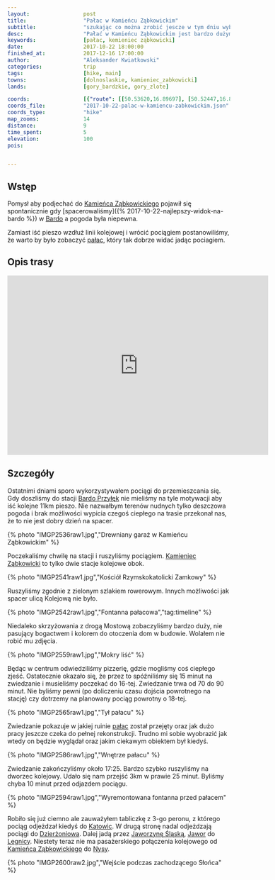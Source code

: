 ```yaml
---
layout:                 post
title:                  "Pałac w Kamieńcu Ząbkowickim"
subtitle:               "szukając co można zrobić jescze w tym dniu wybraliśmy spacer do pałacu"
desc:                   "Pałać w Kamieńcu Ząbkowickim jest bardzo dużym obiektem. Od 2012 roku został on przejęty i od tego momentu rozpoczęto jego remont. Wpis ten przedstawia w skrócie efekt jego zwiedzania."
keywords:               [pałac, kemieniec ząbkowicki]
date:                   2017-10-22 18:00:00
finished_at:            2017-12-16 17:00:00
author:                 "Aleksander Kwiatkowski"
categories:             trip
tags:                   [hike, main]
towns:                  [dolnoslaskie, kamieniec_zabkowicki]
lands:                  [gory_bardzkie, gory_zlote]

coords:                 [{"route": [[50.53620,16.89697], [50.52447,16.87749], [50.52000,16.87934]], "type": "hike"}]
coords_file:            "2017-10-22-palac-w-kamiencu-zabkowickim.json"
coords_type:            "hike"
map_zooms:              14
distance:               9
time_spent:             5
elevation:              100
pois:


---
```


[wiki-kamieniec-zabkowicki]: https://pl.wikipedia.org/wiki/Kamieniec_Z%C4%85bkowicki
[wiki-bardo]: https://pl.wikipedia.org/wiki/Bardo_(wojew%C3%B3dztwo_dolno%C5%9Bl%C4%85skie)
[wiki-zabkowice-palac]: https://pl.wikipedia.org/wiki/Pa%C5%82ac_w_Kamie%C5%84cu_Z%C4%85bkowickim
[wiki-bardo-przylek]: https://pl.wikipedia.org/wiki/Bardo_Przy%C5%82%C4%99k
[wiki-katowice]: https://pl.wikipedia.org/wiki/Katowice
[wiki-dzierzoniow]: https://pl.wikipedia.org/wiki/Dzier%C5%BConi%C3%B3w
[wiki-jaworzyna-slaska]: https://pl.wikipedia.org/wiki/Jaworzyna_%C5%9Al%C4%85ska
[wiki-jawor]: https://pl.wikipedia.org/wiki/Jawor_(miasto)
[wiki-legnica]: https://pl.wikipedia.org/wiki/Legnica
[wiki-nysa]: https://pl.wikipedia.org/wiki/Nysa


Wstęp
-----

Pomysł aby podjechać do [Kamieńca Ząbkowickiego][wiki-kamieniec-zabkowicki]
pojawił się spontanicznie gdy
[spacerowaliśmy]({% 2017-10-22-najlepszy-widok-na-bardo %}) w
[Bardo][wiki-bardo] a pogoda była niepewna.

Zamiast iść pieszo wzdłuż linii kolejowej i wrócić pociągiem postanowiliśmy, że
warto by było zobaczyć [pałac][wiki-zabkowice-palac], który tak dobrze widać
jadąc pociagiem.

Opis trasy
----------

<iframe height='405' width='590' frameborder='0' allowtransparency='true' scrolling='no' src='https://www.strava.com/activities/1247411452/embed/92553093a09d32a358bab70537d9fe8b404488ce'></iframe>

Szczegóły
---------

Ostatnimi dniami sporo wykorzystywałem pociągi do przemieszcania się.
Gdy doszliśmy do stacji [Bardo Przyłęk][wiki-bardo-przylek] nie mieliśmy
na tyle motywacji aby iść kolejne 11km pieszo. Nie nazwałbym terenów nudnych tylko
deszczowa pogoda i brak możliwości wypicia czegoś ciepłego na trasie przekonał nas,
że to nie jest dobry dzień na spacer.

{% photo "IMGP2536raw1.jpg","Drewniany garaż w Kamieńcu Ząbkowickim" %}

Poczekaliśmy chwilę na stacji i ruszyliśmy pociągiem.
[Kamieniec Ząbkowicki][wiki-kamieniec-zabkowicki] to tylko dwie stacje
kolejowe obok.

{% photo "IMGP2541raw1.jpg","Kościół Rzymskokatolicki Zamkowy" %}

Ruszyliśmy zgodnie z zielonym szlakiem rowerowym. Innych możliwości jak
spacer ulicą Kolejową nie było.

{% photo "IMGP2542raw1.jpg","Fontanna pałacowa","tag:timeline" %}

Niedaleko skrzyżowania z drogą Mostową zobaczyliśmy bardzo duży, nie pasujący
bogactwem i kolorem do otoczenia dom w budowie. Wolałem nie robić mu zdjęcia.

{% photo "IMGP2559raw1.jpg","Mokry liść" %}

Będąc w centrum odwiedziliśmy pizzerię, gdzie mogliśmy coś ciepłego zjeść.
Ostatecznie okazało się, że przez to spóźniliśmy się 15 minut na zwiedzanie i musieliśmy
poczekać do 16-tej. Zwiedzanie trwa od 70 do 90 minut.
Nie byliśmy pewni (po doliczeniu czasu dojścia powrotnego na stację) czy dotrzemy na planowany
pociąg powrotny o 18-tej.

{% photo "IMGP2565raw1.jpg","Tył pałacu" %}

Zwiedzanie pokazuje w jakiej ruinie [pałac][wiki-zabkowice-palac] został przejęty
oraz jak dużo pracy jeszcze czeka do pełnej rekonstrukcji. Trudno mi sobie
wyobrazić jak wtedy on będzie wyglądał oraz jakim ciekawym obiektem był kiedyś.

{% photo "IMGP2586raw1.jpg","Wnętrze pałacu" %}

Zwiedzanie zakończyliśmy około 17:25. Bardzo szybko ruszyliśmy na
dworzec kolejowy. Udało się nam przejść 3km w prawie 25 minut. Byliśmy chyba
10 minut przed odjazdem pociągu.

{% photo "IMGP2594raw1.jpg","Wyremontowana fontanna przed pałacem" %}

Robiło się już ciemno ale zauważyłem tabliczkę z 3-go peronu, z którego pociąg
odjeżdzał kiedyś do [Katowic][wiki-katowice]. W drugą stronę nadal odjeżdzają
pociągi do [Dzierżoniowa][wiki-dzierzoniow]. Dalej jadą przez
[Jaworzynę Śląską][wiki-jaworzyna-slaska], [Jawor][wiki-jawor] do
[Legnicy][wiki-legnica].
Niestety teraz nie ma pasażerskiego połączenia kolejowego od
[Kamieńca Ząbkowickiego][wiki-kamieniec-zabkowicki] do [Nysy][wiki-nysa].

{% photo "IMGP2600raw2.jpg","Wejście podczas zachodzącego Słońca" %}
